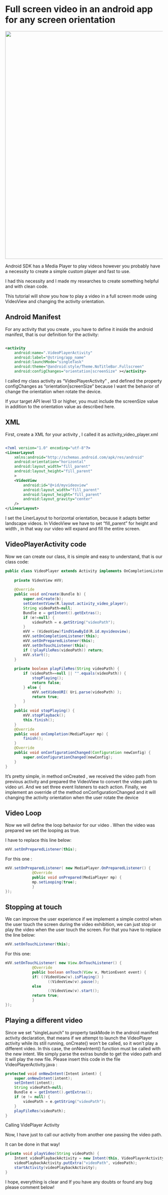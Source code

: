# Full screen video in an android app for any screen orientation

<img width="728" src="https://fernandopauer.files.wordpress.com/2015/07/google-dev.png?w=411" >

Android SDK has a Media Player to play videos however you probably have a necessity to create a simple custom player and fast to use.

I had this necessity and I made my researches to create something helpful and with clean code.

This tutorial will show you how to play a video in a full screen mode using VideoView and changing the activity orientation.

## Android Manifest

For any activity that you create , you have to define it inside the android manifest, that is our definition for the activity:

```xml

<activity
    android:name=".VideoPlayerActivity"
    android:label="@string/app_name"
    android:launchMode="singleTask"
    android:theme="@android:style/Theme.NoTitleBar.Fullscreen"
    android:configChanges="orientation|screenSize" ></activity>

```

I called my class activity as “VideoPlayerActivity” , and defined the property configChanges as “orientation|screenSize” because I want the behavior of change the orientation when rotate the device.

If your target API level 13 or higher, you must include the screenSize value in addition to the orientation value as described here.  

## XML

First, create a XML for your activity , I called it as activity_video_player.xml


```xml

<?xml version="1.0" encoding="utf-8"?>
<LinearLayout
    xmlns:android="http://schemas.android.com/apk/res/android"
    android:orientation="horizontal"
    android:layout_width="fill_parent"
    android:layout_height="fill_parent"
    >
    <VideoView
        android:id="@+id/myvideoview"
        android:layout_width="fill_parent"
        android:layout_height="fill_parent"
        android:layout_gravity="center"
    />
</LinearLayout>

```

I set the LinerLayout to horizontal orientation, because it adapts better landscape videos. In VideoView we have to set “fill_parent” for height and width , in that way our video will expand and fill the entire screen.


## VideoPlayerActivity code

Now we can create our class, it is simple and easy to understand, that is our class code:


```java
public class VideoPlayer extends Activity implements OnCompletionListener {
           
    private VideoView mVV;
         
    @Override
    public void onCreate(Bundle b) {
        super.onCreate(b);
        setContentView(R.layout.activity_video_player);
        String videoPath=null;    
        Bundle e = getIntent().getExtras();
        if (e!=null) {
            videoPath = e.getString("videoPath");
        }
        mVV = (VideoView)findViewById(R.id.myvideoview);
        mVV.setOnCompletionListener(this);
        mVV.setOnPreparedListener(this);
        mVV.setOnTouchListener(this);
        if (!playFileRes(videoPath)) return;
        mVV.start();
    }
         
    private boolean playFileRes(String videoPath) {
        if (videoPath==null || "".equals(videoPath)) {
            stopPlaying();
            return false;
        } else {
            mVV.setVideoURI( Uri.parse(videoPath) );
            return true;
        }
    }
    public void stopPlaying() {
        mVV.stopPlayback();
        this.finish();             
    }
    @Override
    public void onCompletion(MediaPlayer mp) {
        finish();
    }
    @Override
    public void onConfigurationChanged(Configuration newConfig) {
        super.onConfigurationChanged(newConfig);
    }
}

```

It’s pretty simple, in method onCreated , we received the video path from previous activity and prepared the VideoView to convert the video path to video uri. And we set three event listeners to each action. Finally, we implement an override of the method onConfigurationChanged and it will changing the activity orientation when the user rotate the device


## Video Loop

Now we will define the loop behavior for our video . When the video was prepared we set the looping as true.

I have to replace this line below:

```java
mVV.setOnPreparedListener(this);
```

For this one :

```java
mVV.setOnPreparedListener( new MediaPlayer.OnPreparedListener() {
            @Override
            public void onPrepared(MediaPlayer mp) {
            mp.setLooping(true);
            }
});
```

## Stopping at touch

We can improve the user experience if we implement a simple control when the user touch the screen during the video exhibition, we can just stop or play the video when the user touch the screen.
For that you have to replace the line below:


```java
mVV.setOnTouchListener(this);
```

For this one:

```java
mVV.setOnTouchListener( new View.OnTouchListener() {
            @Override
            public boolean onTouch(View v, MotionEvent event) {
            if( ((VideoView)v).isPlaying() )
                   ((VideoView)v).pause();
            else
                   ((VideoView)v).start();
            return true;
            }
});
```

## Playing a different video

Since we set “singleLaunch” to property taskMode in the android manifest activity declaration, that means if we attempt to launch the VideoPlayer activity while its still running, onCreate() won’t be called, so it won’t play a different video. In this case, the onNewIntent() function must be called with the new intent. We simply parse the extras bundle to get the video path and it will play the new file. Please insert this code in the file VideoPlayerActivity.java :

```java
protected void onNewIntent(Intent intent) {
    super.onNewIntent(intent);
    setIntent(intent);
    String videoPath=null;
    Bundle e = getIntent().getExtras();
    if (e != null) {
        videoPath = e.getString("videoPath");
    }
    playFileRes(videoPath);
}
```

Calling VidePlayer Activity

Now, I have just to call our activity from another one passing the video path.

It can be done in that way!

```java
private void playVideo(String videoPath) {
    Intent videoPlaybackActivity = new Intent(this, VideoPlayerActivity.class);
    videoPlaybackActivity.putExtra("videoPath", videoPath);
    startActivity(videoPlaybackActivity);
}
```

I hope, everything is clear and If you have any doubts or found any bug please comment below!
